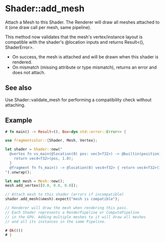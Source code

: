 # Shader::add_mesh

Attach a Mesh to this Shader. The Renderer will draw all meshes attached to it (one draw call per mesh, same pipeline).

This method now validates that the mesh's vertex/instance layout is compatible with the shader's @location inputs and returns Result<(), ShaderError>.

- On success, the mesh is attached and will be drawn when this shader is rendered.
- On mismatch (missing attribute or type mismatch), returns an error and does not attach.

## See also

Use Shader::validate_mesh for performing a compatibility check without attaching.

## Example

```rust
# fn main() -> Result<(), Box<dyn std::error::Error>> {

use fragmentcolor::{Shader, Mesh, Vertex};

let shader = Shader::new("
  @vertex fn vs_main(@location(0) pos: vec3<f32>) -> @builtin(position) vec4<f32> {
    return vec4<f32>(pos, 1.0);
  }
  @fragment fn fs_main() -> @location(0) vec4<f32> { return vec4<f32>(1.,0.,0.,1.); }
").unwrap();

let mut mesh = Mesh::new();
mesh.add_vertex([0.0, 0.0, 0.0]);

// Attach mesh to this shader (errors if incompatible)
shader.add_mesh(&mesh).expect("mesh is compatible");

// Renderer will draw the mesh when rendering this pass.
// Each Shader represents a RenderPipeline or ComputePipeline
// in the GPU. Adding multiple meshes to it will draw all meshes
// and all its instances in the same Pipeline.

# Ok(())
# }
```

